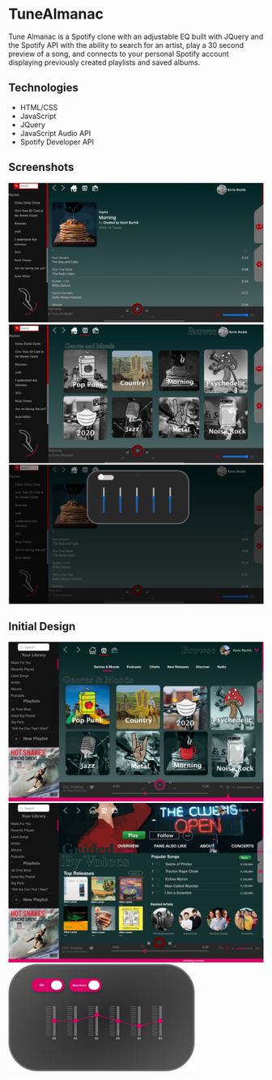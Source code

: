 # TuneAlmanac


Tune Almanac is a Spotify clone with an adjustable EQ built with JQuery and the Spotify API with the ability to search for an artist, play a 30 second preview of a song, and connects to your personal Spotify account displaying previously created playlists and saved albums.  

## Technologies
* HTML/CSS
* JavaScript
* JQuery
* JavaScript Audio API
* Spotify Developer API

## Screenshots
![tracklist screenshot](markdown/screenshot1.png "screenshot")
![home screenshot](markdown/screenshot2.png "screenshot")
![eq screenshot](markdown/screenshot3.png "screenshot")

## Initial Design 
![initial-design](markdown/screenshot-design.png "Initial Design")
![initial-design](markdown/screenshot-design2.png "Initial Design")
![initial-design](markdown/eq.png "Initial Design")